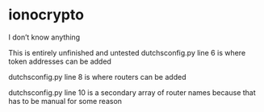 # ionocrypto
I don’t know anything


This is entirely unfinished and untested
dutchsconfig.py line 6 is where token addresses can be added 

dutchsconfig.py line 8 is where routers can be added

dutchsconfig.py line 10 is a secondary array of router names because that has to be manual for some reason
